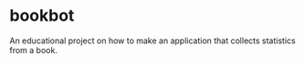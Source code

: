 # bookbot
An educational project on how to make an application that collects statistics from a book.
